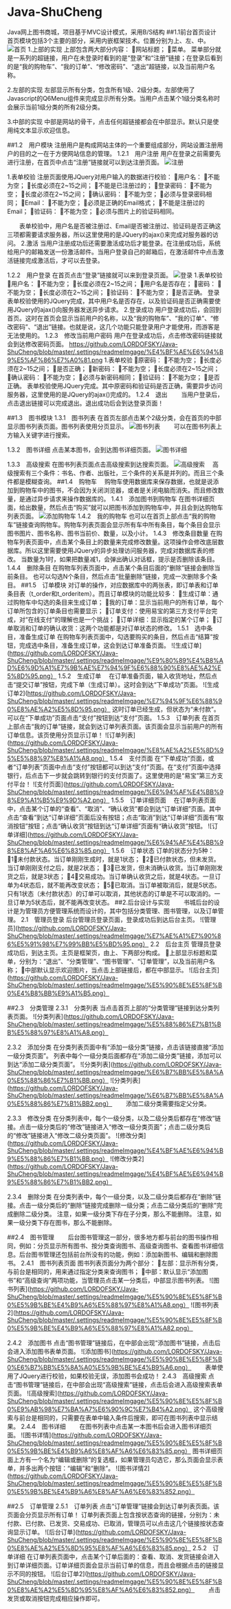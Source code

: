 # Java-ShuCheng
Java网上图书商城，项目基于MVC设计模式，采用B/S结构
##1.1前台首页设计
  首页模块包括3个主要的部分，采用内嵌框架技术。位置分别为上、左、中。
  ![首页](https://github.com/LORDOFSKY/Java-ShuCheng/blob/master/.settings/readmeImgage/%E9%A6%96%E9%A1%B5.png)
  1.上部的实现
  上部包含两大部分内容：
  网站标题；
  菜单。
  菜单部分就是一系列的超链接，用户在未登录时看到的是“登录”和“注册”链接；在登录后看到的是“我的购物车”、“我的订单”、“修改密码”、“退出”超链接，以及当前用户名称。

  2.左部的实现
  左部显示所有分类，包含所有1级、2级分类。左部使用了Javascript的Q6Menu组件来完成显示所有分类。当用户点击某个1级分类名称时会展示当前1级分类的所有2级分类。

  3.中部的实现
  中部是网站的骨干，点击任何超链接都会在中部显示。默认只是使用纯文本显示欢迎信息。

##1.2　用户模块
  注册用户是构成网站主体的一个重要组成部分，网站设置注册用户的目的之一在于方便网站信息的管理。
1.2.1　用户注册
  用户在登录之前需要先进行注册，在首页中点击“注册”链接就可以到达注册页面。
  ![注册](https://github.com/LORDOFSKY/Java-ShuCheng/blob/master/.settings/readmeImgage/%E7%94%A8%E6%88%B7%E6%B3%A8%E5%86%8C.png)

  1.表单校验
  注册页面使用JQuery对用户输入的数据进行校验：
    用户名：
    不能为空；
    长度必须在2~15之间；
    不能是已注册过的；
    登录密码：
    不能为空；
    长度必须在2~15之间；
    确认密码：
    不能为空；
    必须与登录密码相同；
    Email：
    不能为空；
    必须是正确的Email格式；
    不能是注册过的Email；
    验证码：
    不能为空；
    必须与图片上的验证码相同。

　　表单校验中，用户名是否被注册过、Email是否被注册过、验证码是否正确这三项都需要请求服务器，所以这里使用的是JQuery的ajax()来完成对服务器的访问。
  2.激活
  当用户注册成功后还需要激活成功后才能登录。在注册成功后，系统给用户的邮箱发送一份激活邮件。当用户登录自己的邮箱后，在激活邮件中点击激活链接完成激活后，才可以去登录。

1.2.2　用户登录
  在首页点击“登录”链接就可以来到登录页面。
  ![登录](https://github.com/LORDOFSKY/Java-ShuCheng/blob/master/.settings/readmeImgage/%E7%94%A8%E6%88%B7%E7%99%BB%E5%BD%95.png)
    1.表单校验
    用户名：
    不能为空；
    长度必须在2~15之间；
    用户名是否存在；
    密码：
    不能为空；
    长度必须在2~15之间；
    验证码：
    不能为空；
    是否正确。
    登录表单校验使用的JQuery完成，其中用户名是否存在，以及验证码是否正确需要使用JQuery的ajax()向服务器发送异步请求。
    2.登录成功
    用户登录成功后，会回到首页。这时在首页会显示当前用户的名称，以及“我的购物车”、“我的订单”、“修改密码”、“退出”链接。也就是说，这几个功能只能登录用户才能使用，而游客是无法使用的。
1.2.3　修改当前用户密码
  用户在登录成功后，点击修改密码链接就会到达修改密码页面。
 https://github.com/LORDOFSKY/Java-ShuCheng/blob/master/.settings/readmeImgage/%E4%BF%AE%E6%94%B9%E5%AF%86%E7%A0%81.png
    1.表单校验
    原密码：
    不能为空；
    长度必须在2~15之间；
    是否正确；
    新密码：
    不能为空；
    长度必须在2~15之间；
    确认密码：
    不能为空；
    必须与新密码相同；
    验证码：
    不能为空；
    是否正确。
    表单校验使用JQuery完成。其中原密码和验证码是否正确，需要异步访问服务器，这里使用的是JQuery的ajax()完成的。
1.2.4　退出
　　当用户登录后，点击退出链接可以完成退出。退出成功后会到达登录页面！

##1.3　图书模块
1.3.1　图书列表
  在首页左部点击某个2级分类，会在首页的中部显示图书列表页面。图书列表使用分页显示。
  ![图书列表](https://github.com/LORDOFSKY/Java-ShuCheng/blob/master/.settings/readmeImgage/%E5%9B%BE%E4%B9%A6%E5%88%97%E8%A1%A8.png)
　　可以在图书列表上方输入关键字进行搜索。

1.3.2　图书详细
  点击某本图书，会到达图书详细页面。
  ![图书详细](https://github.com/LORDOFSKY/Java-ShuCheng/blob/master/.settings/readmeImgage/%E5%9B%BE%E4%B9%A6%E8%AF%A6%E6%83%85.png)

1.3.3　高级搜索
  在图书列表页面点击高级搜索到达搜索页面。
  ![高级搜索](https://github.com/LORDOFSKY/Java-ShuCheng/blob/master/.settings/readmeImgage/%E9%AB%98%E7%BA%A7%E6%90%9C%E7%B4%A2.png)
　高级搜索有三个条件：书名、作者、出版社，三个条件的关系是并列的。而且三个条件都是模糊查询。
##1.4　购物车
　购物车使用数据库来保存数据，也就是说添加到购物车中的图书，不会因为关闭浏览器，或者是关闭电脑而消失。而且修改数量，是通过异步请求来操作数据库的。
1.4.1　添加图书到购物车
  在图书详细页面，给出数量，然后点击“购买”就可以把图书添加到购物车中，并且会到达购物车列表页面。
  ![添加购物车](https://github.com/LORDOFSKY/Java-ShuCheng/blob/master/.settings/readmeImgage/%E6%B7%BB%E5%8A%A0%E5%9B%BE%E4%B9%A6%E5%88%B0%E8%B4%AD%E7%89%A9%E8%BD%A6.png)
1.4.2　我的购物车
  也可以在首页上部点击“我的购物车”链接查询购物车。购物车列表页面会显示所有车中所有条目，每个条目会显示图书图片、图书名称、图书当前价、数量，以及小计。
1.4.3　修改条目数量
  在购物车列表页面中，点击某个条目上的数量来完成修改数量。这项操作会修改底层数据库。所以这里需要使用JQuery的异步处理访问服务器，完成对数据库表的修改。
  当数量为1时，如果把数量减1，会弹出确认对话框，提示是否删除该条目。
1.4.4　删除条目
  在购物车列表页面中，点击某个条目后面的“删除”链接会删除当前条目。
  也可以勾选N个条目，然后点击“批量删除”链接，完成一次删除多个条目。
##1.5　订单模块
  对订单的操作，对应数据库中的两张表，即订单表和订单条目表（t_order和t_orderitem）。而且订单模块的功能比较多：
    生成订单：通过购物车中勾选的条目来生成订单；
    我的订单：显示当前用户的所有订单，每个订单所包含的订单条目也需要显示；
    订单支付：使用易宝的第三方支付平台完成，对“在线支付”的理解也是一个挑战；
    订单详细：显示指定的某个订单；
    订单取消和订单的确认收货：这两个功能都是对订单状态的修改。
1.5.1　选中条目，准备生成订单
  在购物车列表页面中，勾选要购买的条目，然后点击“结算”按钮，完成选中条目，准备生成订单，这会到达订单准备页面。
  ![生成订单](https://github.com/LORDOFSKY/Java-ShuCheng/blob/master/.settings/readmeImgage/%E9%80%89%E4%B8%AD%E6%9D%A1%E7%9B%AE%E7%94%9F%E6%88%90%E8%AE%A2%E5%8D%95.png）
1.5.2　生成订单
　在订单准备页面，输入收货地址，然后点击“提交订单”按钮，完成下单（生成订单）。这时会到达“下单成功”页面。
  ![生成订单2](https://github.com/LORDOFSKY/Java-ShuCheng/blob/master/.settings/readmeImgage/%E7%94%9F%E6%88%90%E8%AE%A2%E5%8D%95.png）
  这时订单已经生成，但状态为“未付款”。可以在“下单成功”页面点击“支付”按钮到达“支付”页面。
1.5.3　订单列表
  在首页上部点击“我的订单”链接，就会到达订单列表页面。该页面会显示当前用户的所有订单信息。该页使用分页显示订单！
  ![订单列表](https://github.com/LORDOFSKY/Java-ShuCheng/blob/master/.settings/readmeImgage/%E8%AE%A2%E5%8D%95%E5%88%97%E8%A1%A8.png）
1.5.4　支付页面
  在“下单成功”页面，或者“订单列表”页面中点击“支付”按钮都可以到达“支付”页面。在“支付”页面中选择银行，后点击下一步就会跳转到银行的支付页面了。这里使用的是“易宝”第三方支付平台！
  ![支付页面](https://github.com/LORDOFSKY/Java-ShuCheng/blob/master/.settings/readmeImgage/%E6%94%AF%E4%BB%98%E9%A1%B5%E9%9D%A2.png）
1.5.5　订单详细页面
　在订单列表页面中，点击某个订单的“查看”、“取消”、“确认收货”都会到达“订单详细”页面。其中点击“查看”到达“订单详细”页面后没有按钮；点击“取消”到达“订单详细”页面有“取消按钮”按钮；点击“确认收货”按钮到达“订单详细”页面有“确认收货”按钮。
  ![订单详细](https://github.com/LORDOFSKY/Java-ShuCheng/blob/master/.settings/readmeImgage/%E6%94%AF%E4%BB%98%E8%AF%A6%E6%83%85.png）
1.5.6　订单状态
  订单的状态分为5种：
    1：未付款状态。当订单刚刚生成时，就是1状态；
    2：已付款状态，但未发货。当订单刚刚支付之后，就是2状态；
    3：已发货，但未消确认收货。当订单刚刚发货之后，就是3状态；
    4：交易成功。当订单确认收货之后，就是4状态。一旦订单为4状态后，就不能再改变状态；
    5：已取消。当订单被取消后，就是5状态。只有1状态（未付款状态）的订单可以取消，其他状态的订单是不可以取消的。一旦订单为5状态后，就不能再改变状态。
##2.后台设计与实现
　　书城后台的设计是为管理员方便管理系统而设计的，其中包括分类管理、图书管理，以及订单管理。
2.1　管理员登录
  后台管理员登录页面，登录成功后到达后台主页。
  ![管理员](https://github.com/LORDOFSKY/Java-ShuCheng/blob/master/.settings/readmeImgage/%E7%AE%A1%E7%90%86%E5%91%98%E7%99%BB%E5%BD%95.png）
2.2　后台主页
  管理员登录成功后，到达主页。主页是框架页，由上、下两部分构成。
    上部显示标题和菜单，分别为：“退出”、“分类管理”、“图书管理”、“订单管理”，以及当前用户名称；
    中部默认显示欢迎图片，当点击上部链接后，都在中部显示。
    ![后台主页](https://github.com/LORDOFSKY/Java-ShuCheng/blob/master/.settings/readmeImgage/%E5%90%8E%E5%8F%B0%E4%B8%BB%E9%A1%B5.png）

##2.3　分类管理
2.3.1　分类列表
  当点击首页上部的“分类管理”链接到达分类列表页面。
  ![分类列表](https://github.com/LORDOFSKY/Java-ShuCheng/blob/master/.settings/readmeImgage/%E5%88%86%E7%B1%BB%E5%88%97%E8%A1%A8.png）

2.3.2　添加分类
  在分类列表页面中有“添加一级分类”链接，点击该链接直接“添加一级分类页面”。
  列表中每个一级分类后面都存在“添加二级分类”链接，添加可以到达“添加二级分类页面”。
  ![分类列表](https://github.com/LORDOFSKY/Java-ShuCheng/blob/master/.settings/readmeImgage/%E6%B7%BB%E5%8A%A0%E5%88%86%E7%B1%BB.png）
  ![分类列表](https://github.com/LORDOFSKY/Java-ShuCheng/blob/master/.settings/readmeImgage/%E6%B7%BB%E5%8A%A0%E5%88%86%E7%B1%BB2.png）
　　添加二级分类需要指定父分类。

2.3.3　修改分类
  在分类列表中，每个一级分类，以及二级分类后都存在“修改”链接。点击一级分类后的“修改”链接进入“修改一级分类页面”；点击二级分类后的“修改”链接进入“修改二级分类页面”。
  ![修改分类](https://github.com/LORDOFSKY/Java-ShuCheng/blob/master/.settings/readmeImgage/%E4%BF%AE%E6%94%B9%E5%88%86%E7%B1%BB.png）
  ![修改分类2](https://github.com/LORDOFSKY/Java-ShuCheng/blob/master/.settings/readmeImgage/%E4%BF%AE%E6%94%B9%E5%88%86%E7%B1%BB2.png）



2.3.4　删除分类
  在分类列表中，每个一级分类，以及二级分类后都存在“删除”链接。点击一级分类后的“删除”链接完成删除一级分类；点击二级分类后的“删除”完成删除二级分类。
  注意，如果一级分类下存在子分类，那么不能删除。
  注意，如果一级分类下存在图书，那么不能删除。

##2.4　图书管理
　　后台图书管理这一部分，很多地方都与前台的图书操作相同，例如：分页显示所有图书、按分类查询图书、高级查询图书、查看图书详细信息。后台图书管理还包括前台所没有的功能，例如：添加新图书、编辑和删除图书。
2.4.1　图书列表页面
  图书列表页面分为两个部分：
    左部：显示所有分类，与前台是相同的，用来通过指定分类来查询图书；
    中部：默认显示“添加图书”和“高级查询”两项功能，当管理员点击某一分类后，中部显示图书列表。
    ![图书列表](https://github.com/LORDOFSKY/Java-ShuCheng/blob/master/.settings/readmeImgage/%E5%90%8E%E5%8F%B0%E5%9B%BE%E4%B9%A6%E5%88%97%E8%A1%A8.png）
    ![图书列表2](https://github.com/LORDOFSKY/Java-ShuCheng/blob/master/.settings/readmeImgage/%E5%90%8E%E5%8F%B0%E5%9B%BE%E4%B9%A6%E5%88%97%E8%A1%A82.png）



2.4.2　添加图书
  点击“图书管理”链接后，在中部会出现“添加图书”链接，点击后会进入添加图书表单页面。
    ![添加图书](https://github.com/LORDOFSKY/Java-ShuCheng/blob/master/.settings/readmeImgage/%E5%90%8E%E5%8F%B0%E6%B7%BB%E5%8A%A0%E5%9B%BE%E4%B9%A6.png）
　　表单使用了JQuery进行校验，如果校验无误，添加图书会成功！
2.4.3　高级搜索
  点击“图书管理”链接后，在中部会出现“高级搜索”链接，点击后会进入高级搜索表单页面。
    ![高级搜索](https://github.com/LORDOFSKY/Java-ShuCheng/blob/master/.settings/readmeImgage/%E5%90%8E%E5%8F%B0%E9%AB%98%E7%BA%A7%E6%90%9C%E7%B4%A2.png）
    这个高级搜索与前台是相同的，只需要在表单中输入条件后搜索，即可在图书列表中显示结果。
2.4.4　图书详细
　　在图书列表中点击某一本图书后会进入图书详细页面。
    ![图书详情](https://github.com/LORDOFSKY/Java-ShuCheng/blob/master/.settings/readmeImgage/%E5%90%8E%E5%8F%B0%E5%9B%BE%E4%B9%A6%E8%AF%A6%E6%83%85.png）
    图书详细页面上方有一个名为“编辑或删除”的复选框，如果管理员勾选它，那么页面会显示表单，并多出两个按钮：“编辑”和“删除”。
    ![图书详情2](https://github.com/LORDOFSKY/Java-ShuCheng/blob/master/.settings/readmeImgage/%E5%90%8E%E5%8F%B0%E5%9B%BE%E4%B9%A6%E8%AF%A6%E6%83%852.png）

##2.5　订单管理
2.5.1　订单列表
  点击“订单管理”链接会到达订单列表页面。该页面会分页显示所有订单！
  订单列表页面上包含按状态查询的链接，分别为：未付款、已付款、已发货、交易成功、已取消，管理员可以点击这几个链接按状态查询显示订单。
  ![后台订单](https://github.com/LORDOFSKY/Java-ShuCheng/blob/master/.settings/readmeImgage/%E5%90%8E%E5%8F%B0%E8%AE%A2%E5%8D%95%E8%AF%A6%E6%83%85.png）
2.5.2　订单详细
  在订单列表页面中，点击某个订单后面的：查看、取消、发货链接会进入到订单详细页面。订单详细页面会显示当前订单的信息，而且会根据点击的链接显示不同的按钮。
  ![后台订单2](https://github.com/LORDOFSKY/Java-ShuCheng/blob/master/.settings/readmeImgage/%E5%90%8E%E5%8F%B0%E8%AE%A2%E5%8D%95%E8%AF%A6%E6%83%852.png）
　　点击发货或取消按钮完成相应操作即可。
